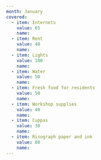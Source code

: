 ```yaml
---
month: January
covered:
  - item: Internets
    value: 65
    name:
  - item: Rent
    value: 40
    name:
  - item: Lights
    value: 100
    name:
  - item: Water
    value: 50
    name:
  - item: Fresh food for residents
    value: 50
    name:
  - item: Workshop supplies
    value: 40
    name:
  - item: Cuppas
    value: 30
    name:
  - item: Risograph paper and ink
    value: 80
    name:
---
```

